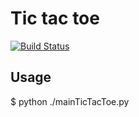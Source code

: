 # Tic tac toe

[![Build Status](https://travis-ci.org/jpalwal/Lab_3.svg?branch=master)](https://travis-ci.org/jpalwal/Lab_3)

## Usage
$ python ./mainTicTacToe.py

